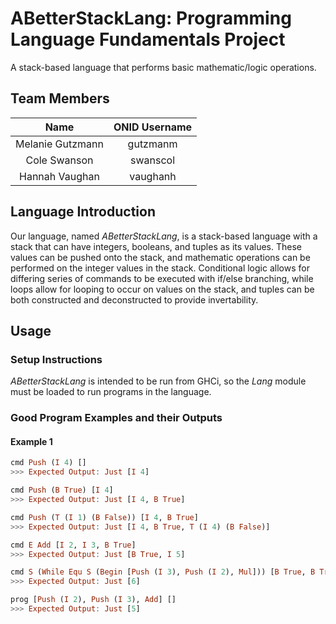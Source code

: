 # ABetterStackLang: Programming Language Fundamentals Project
A stack-based language that performs basic mathematic/logic operations.

## Team Members
Name			 | ONID Username
:---------------:|:--------------:
Melanie Gutzmann | gutzmanm
Cole Swanson     | swanscol
Hannah Vaughan   | vaughanh

## Language Introduction
Our language, named _ABetterStackLang_, is a stack-based language with a stack that can have integers, booleans, and tuples as its values. These values can be pushed onto the stack, and mathematic operations can be performed on the integer values in the stack. Conditional logic allows for differing series of commands to be executed with if/else branching, while loops allow for looping to occur on values on the stack, and tuples can be both constructed and deconstructed to provide invertability.

## Usage
### Setup Instructions
_ABetterStackLang_ is intended to be run from GHCi, so the _Lang_ module must be loaded to run programs in the language.

### Good Program Examples and their Outputs
#### Example 1
```haskell
cmd Push (I 4) []
>>> Expected Output: Just [I 4]
```

```haskell
cmd Push (B True) [I 4]
>>> Expected Output: Just [I 4, B True]
```

```haskell
cmd Push (T (I 1) (B False)) [I 4, B True]
>>> Expected Output: Just [I 4, B True, T (I 4) (B False)]
```

```haskell
cmd E Add [I 2, I 3, B True]
>>> Expected Output: Just [B True, I 5]
```

```haskell
cmd S (While Equ S (Begin [Push (I 3), Push (I 2), Mul])) [B True, B True]
>>> Expected Output: Just [6]
```

```haskell
prog [Push (I 2), Push (I 3), Add] []
>>> Expected Output: Just [5]
```
